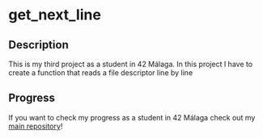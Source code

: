 <!-- Title -->

# get_next_line

<!-- Description -->

## Description

This is my third project as a student in 42 Málaga. In this project I have to create a function that reads a file descriptor line by line

<!-- Checkout -->

## Progress

If you want to check my progress as a student in 42 Málaga check out my <a href = "https://github.com/SrRecursive/42Malaga">main repository</a>!